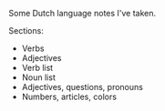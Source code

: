 Some Dutch language notes I've taken.

Sections:
  * Verbs
  * Adjectives
  * Verb list
  * Noun list
  * Adjectives, questions, pronouns
  * Numbers, articles, colors
